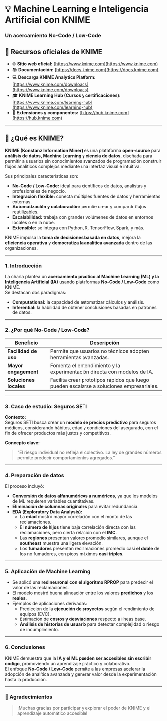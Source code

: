 # 💡 Machine Learning e Inteligencia Artificial con KNIME  
### Un acercamiento No-Code / Low-Code

## 🔗 Recursos oficiales de KNIME
- 🌐 **Sitio web oficial:** [https://www.knime.com](https://www.knime.com)  
- 📚 **Documentación:** [https://docs.knime.com](https://docs.knime.com)  
- 💻 **Descarga KNIME Analytics Platform:** [https://www.knime.com/downloads](https://www.knime.com/downloads)  
- 🎓 **KNIME Learning Hub (Cursos y certificaciones):** [https://www.knime.com/learning-hub](https://www.knime.com/learning-hub)  
- 🧩 **Extensiones y componentes:** [https://hub.knime.com](https://hub.knime.com)

---

## 🧠 ¿Qué es KNIME?

**KNIME (Konstanz Information Miner)** es una plataforma **open-source** para **análisis de datos, Machine Learning y ciencia de datos**, diseñada para permitir a usuarios sin conocimientos avanzados de programación construir flujos analíticos complejos mediante una interfaz visual e intuitiva.  

Sus principales características son:
- **No-Code / Low-Code:** ideal para científicos de datos, analistas y profesionales de negocio.  
- **Integración flexible:** conecta múltiples fuentes de datos y herramientas externas.  
- **Automatización y colaboración:** permite crear y compartir flujos reutilizables.  
- **Escalabilidad:** trabaja con grandes volúmenes de datos en entornos locales o en la nube.  
- **Extensible:** se integra con Python, R, TensorFlow, Spark, y más.  

KNIME impulsa la **toma de decisiones basada en datos**, mejora la **eficiencia operativa** y **democratiza la analítica avanzada** dentro de las organizaciones.

---

### 1. Introducción  
La charla plantea un **acercamiento práctico al Machine Learning (ML) y la Inteligencia Artificial (IA)** usando plataformas **No-Code / Low-Code** como KNIME.  
Se destacan dos paradigmas:
- **Computational:** la capacidad de automatizar cálculos y análisis.  
- **Inferential:** la habilidad de obtener conclusiones basadas en patrones de datos.

---

### 2. ¿Por qué No-Code / Low-Code?

| Beneficio | Descripción |
|------------|-------------|
| **Facilidad de uso** | Permite que usuarios no técnicos adopten herramientas avanzadas. |
| **Mayor engagement** | Fomenta el entendimiento y la experimentación directa con modelos de IA. |
| **Soluciones locales** | Facilita crear prototipos rápidos que luego pueden escalarse a soluciones empresariales. |

---

### 3. Caso de estudio: **Seguros SETI**

**Contexto:**  
Seguros SETI busca crear un **modelo de precios predictivo** para seguros médicos, considerando hábitos, edad y condiciones del asegurado, con el fin de ofrecer productos más justos y competitivos.

**Concepto clave:**  
> “El riesgo individual no refleja el colectivo. La ley de grandes números permite predecir comportamientos agregados.”

---

### 4. Preparación de datos

El proceso incluyó:
- **Conversión de datos alfanuméricos a numéricos**, ya que los modelos de ML requieren variables cuantitativas.  
- **Eliminación de columnas originales** para evitar redundancia.  
- **EDA (Exploratory Data Analysis):**
  - La **edad** mostró mayor correlación con el monto de las reclamaciones.  
  - El **número de hijos** tiene baja correlación directa con las reclamaciones, pero cierta relación con el **IMC**.  
  - Las **regiones** presentan valores promedio similares, aunque el **southeast** muestra una ligera elevación.  
  - Los **fumadores** presentan reclamaciones promedio casi **el doble** de los no fumadores, con picos máximos **casi triples**.

---

### 5. Aplicación de Machine Learning

- Se aplicó una **red neuronal con el algoritmo RPROP** para predecir el valor de las reclamaciones.  
- El modelo mostró buena alineación entre los valores **predichos** y los **reales**.  
- Ejemplos de aplicaciones derivadas:
  - Predicción de la **ejecución de proyectos** según el rendimiento de equipos (EVC).  
  - Estimación de **costos y desviaciones** respecto a líneas base.  
  - **Análisis de historias de usuario** para detectar complejidad o riesgo de incumplimiento.

---

### 6. Conclusiones

KNIME demuestra que la **IA y el ML pueden ser accesibles sin escribir código**, promoviendo un aprendizaje práctico y colaborativo.  
El enfoque **No-Code / Low-Code** permite a las empresas acelerar la adopción de analítica avanzada y generar valor desde la experimentación hasta la producción.

---

### 🏁 Agradecimientos
> ¡Muchas gracias por participar y explorar el poder de KNIME y el aprendizaje automático accesible!
